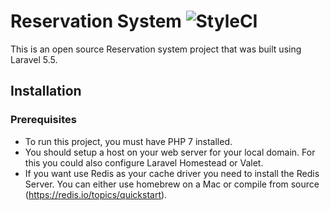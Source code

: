 # Reservation System ![StyleCI](https://github.styleci.io/repos/138739840/shield?branch=master)
This is an open source Reservation system project that was built using Laravel 5.5.

## Installation

### Prerequisites

* To run this project, you must have PHP 7 installed.
* You should setup a host on your web server for your local domain. For this you could also configure Laravel Homestead or Valet. 
* If you want use Redis as your cache driver you need to install the Redis Server. You can either use homebrew on a Mac or compile from source (https://redis.io/topics/quickstart). 
